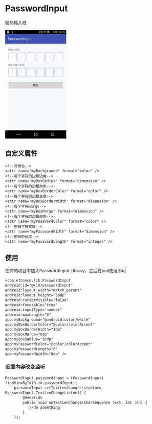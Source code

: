 # PasswordInput #
密码输入框  

![PasswordInput](/passwordInput.gif)

## 自定义属性 ##

	<!--背景色-->
    <attr name="myBackground" format="color" />
    <!--每个字符的边框边角-->
    <attr name="myBoxRadius" format="dimension" />
    <!--每个字符的边框颜色-->
    <attr name="myBoxBorderColor" format="color" />
    <!--每个字符的边框宽度-->
    <attr name="myBoxBorderWidth" format="dimension" />
    <!--每个字符marge-->
    <attr name="myBoxMarge" format="dimension" />
    <!--每个字符的边框颜色-->
    <attr name="myPasswordColor" format="color" />
    <!--密码字符宽度-->
    <attr name="myPasswordWidth" format="dimension" />
    <!--密码的长度-->
    <attr name="myPasswordLength" format="integer" />  


## 使用 ##

在你的项目中加入PasswordInput Library，之后在xml使用即可  

	<com.ethanco.lib.PasswordInput
    android:id="@+id/passwordInput"
    android:layout_width="match_parent"
    android:layout_height="56dp"
    android:cursorVisible="false"
    android:focusable="true"
    android:inputType="number"
    android:maxLength="6"
    app:myBackground="@android:color/white"
    app:myBoxBorderColor="@color/colorAccent"
    app:myBoxBorderWidth="1dp"
    app:myBoxMarge="8dp"
    app:myBoxRadius="10dp"
    app:myPasswordColor="@color/colorAccent"
    app:myPasswordLength="6"
    app:myPasswordWidth="8dp" />

### 设置内容改变监听 ###

	PasswordInput passwordInput = (PasswordInput) findViewById(R.id.passwordInput);
        passwordInput.setTextLenChangeListen(new PasswordInput.TextLenChangeListen() {
            @Override
            public void onTextLenChange(CharSequence text, int len) {
               //do something
            }
        });